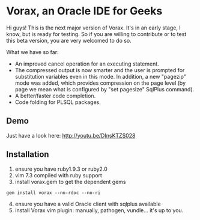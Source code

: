 # Vorax, an Oracle IDE for Geeks

Hi guys! This is the next major version of Vorax. It's in an early
stage, I know, but is ready for testing. So if you are willing to 
contribute or to test this beta version, you are very welcomed to
do so.

What we have so far:

* An improved cancel operation for an executing statement.
* The compressed output is now smarter and the user is prompted 
for substitution variables even in this mode. In addition, a new 
"pagezip" mode was added, which provides compression on the
page level (by page we mean what is configured by "set pagesize"
SqlPlus command).
* A better/faster code completion.
* Code folding for PLSQL packages.

## Demo

Just have a look here: http://youtu.be/DInsKTZS028

## Installation

1. ensure you have ruby1.9.3 or ruby2.0
2. vim 7.3 compiled with ruby support
3. install vorax.gem to get the dependent gems

```
gem install vorax --no-rdoc --no-ri
```

4. ensure you have a valid Oracle client with sqlplus available
5. install Vorax vim plugin: manually, pathogen, vundle... it's up
to you.


